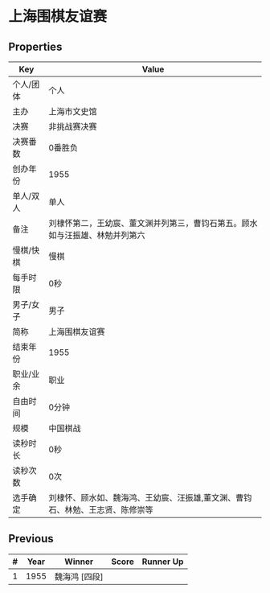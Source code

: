 # 上海围棋友谊赛

## Properties

| Key | Value |
| --- | ----- |
| 个人/团体 | 个人 |
| 主办 | 上海市文史馆 |
| 决赛 | 非挑战赛决赛 |
| 决赛番数 | 0番胜负 |
| 创办年份 | 1955 |
| 单人/双人 | 单人 |
| 备注 | 刘棣怀第二，王幼宸、董文渊并列第三，曹钧石第五。顾水如与汪振雄、林勉并列第六 |
| 慢棋/快棋 | 慢棋 |
| 每手时限 | 0秒 |
| 男子/女子 | 男子 |
| 简称 | 上海围棋友谊赛 |
| 结束年份 | 1955 |
| 职业/业余 | 职业 |
| 自由时间 | 0分钟 |
| 规模 | 中国棋战 |
| 读秒时长 | 0秒 |
| 读秒次数 | 0次 |
| 选手确定 | 刘棣怀、顾水如、魏海鸿、王幼宸、汪振雄,董文渊、曹钧石、林勉、王志贤、陈修崇等 |

## Previous

| # | Year | Winner | Score | Runner Up |
| --- | --- | --- | --- | --- |
| 1 | 1955 | 魏海鸿 [四段] |  |  |

